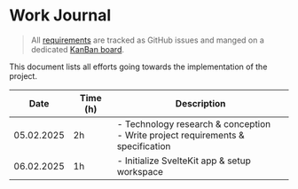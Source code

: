 # Work Journal

> All [requirements](./requirements.md) are tracked as GitHub issues and manged on a dedicated [KanBan board](https://github.com/users/ruegerj/projects/1).

This document lists all efforts going towards the implementation of the project.

| Date       | Time (h) | Description                                                                           |
| ---------- | -------- | ------------------------------------------------------------------------------------- |
| 05.02.2025 | 2h       | - Technology research & conception <br/> - Write project requirements & specification |
| 06.02.2025 | 1h       | - Initialize SvelteKit app & setup workspace                                          |
